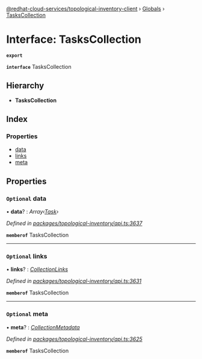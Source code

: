 [@redhat-cloud-services/topological-inventory-client](../README.md) › [Globals](../globals.md) › [TasksCollection](taskscollection.md)

# Interface: TasksCollection

**`export`** 

**`interface`** TasksCollection

## Hierarchy

* **TasksCollection**

## Index

### Properties

* [data](taskscollection.md#optional-data)
* [links](taskscollection.md#optional-links)
* [meta](taskscollection.md#optional-meta)

## Properties

### `Optional` data

• **data**? : *Array‹[Task](task.md)›*

*Defined in [packages/topological-inventory/api.ts:3637](https://github.com/leSamo/javascript-clients/blob/master/packages/topological-inventory/api.ts#L3637)*

**`memberof`** TasksCollection

___

### `Optional` links

• **links**? : *[CollectionLinks](collectionlinks.md)*

*Defined in [packages/topological-inventory/api.ts:3631](https://github.com/leSamo/javascript-clients/blob/master/packages/topological-inventory/api.ts#L3631)*

**`memberof`** TasksCollection

___

### `Optional` meta

• **meta**? : *[CollectionMetadata](collectionmetadata.md)*

*Defined in [packages/topological-inventory/api.ts:3625](https://github.com/leSamo/javascript-clients/blob/master/packages/topological-inventory/api.ts#L3625)*

**`memberof`** TasksCollection
